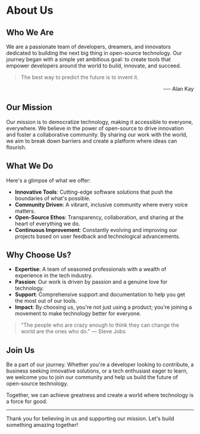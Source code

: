 # About Us

## Who We Are

We are a passionate team of developers, dreamers, and innovators dedicated to building the next big thing in open-source technology. Our journey began with a simple yet ambitious goal: to create tools that empower developers around the world to build, innovate, and succeed.

> The best way to predict the future is to invent it.

<p style="text-align:right">── Alan Kay</p>

## Our Mission

Our mission is to democratize technology, making it accessible to everyone, everywhere. We believe in the power of open-source to drive innovation and foster a collaborative community. By sharing our work with the world, we aim to break down barriers and create a platform where ideas can flourish.

## What We Do

Here's a glimpse of what we offer:

- **Innovative Tools**: Cutting-edge software solutions that push the boundaries of what's possible.
- **Community Driven**: A vibrant, inclusive community where every voice matters.
- **Open-Source Ethos**: Transparency, collaboration, and sharing at the heart of everything we do.
- **Continuous Improvement**: Constantly evolving and improving our projects based on user feedback and technological advancements.

## Why Choose Us?

- **Expertise**: A team of seasoned professionals with a wealth of experience in the tech industry.
- **Passion**: Our work is driven by passion and a genuine love for technology.
- **Support**: Comprehensive support and documentation to help you get the most out of our tools.
- **Impact**: By choosing us, you're not just using a product; you're joining a movement to make technology better for everyone.

> "The people who are crazy enough to think they can change the world are the ones who do." — Steve Jobs

## Join Us

Be a part of our journey. Whether you're a developer looking to contribute, a business seeking innovative solutions, or a tech enthusiast eager to learn, we welcome you to join our community and help us build the future of open-source technology.

Together, we can achieve greatness and create a world where technology is a force for good.

---

Thank you for believing in us and supporting our mission. Let's build something amazing together!